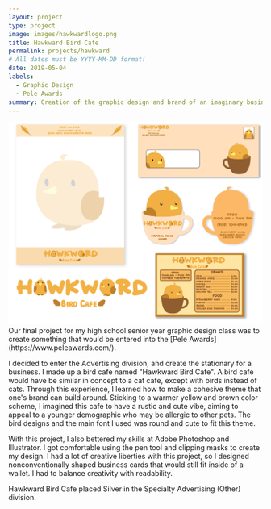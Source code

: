```yaml
---
layout: project
type: project
image: images/hawkwardlogo.png
title: Hawkward Bird Cafe
permalink: projects/hawkward
# All dates must be YYYY-MM-DD format!
date: 2019-05-04
labels:
  - Graphic Design
  - Pele Awards
summary: Creation of the graphic design and brand of an imaginary business. 
---
```


<img class="ui large right floated rounded image" src="../images/hawkwardall.jpg">
Our final project for my high school senior year graphic design class was to create something that would be entered into the [Pele Awards](https://www.peleawards.com/). 

I decided to enter the Advertising division, and create the stationary for a business. I made up a bird cafe named "Hawkward Bird Cafe". A bird cafe would have be similar in concept to a cat cafe, except with birds instead of cats. Through this experience, I learned how to make a cohesive theme that one's brand can build around. Sticking to a warmer yellow and brown color scheme, I imagined this cafe to have a rustic and cute vibe, aiming to appeal to a younger demographic who may be allergic to other pets. The bird designs and the main font I used was round and cute to fit this theme.

With this project, I also bettered my skills at Adobe Photoshop and Illustrator. I got comfortable using the pen tool and clipping masks to create my design. I had a lot of creative liberties with this project, so I designed nonconventionally shaped business cards that would still fit inside of a wallet. I had to balance creativity with readability.

Hawkward Bird Cafe placed Silver in the Specialty Advertising (Other) division. 

